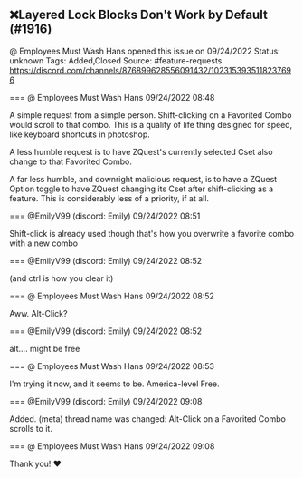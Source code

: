 ## ❌Layered Lock Blocks Don't Work by Default (#1916)
@ Employees Must Wash Hans opened this issue on 09/24/2022
Status: unknown
Tags: Added,Closed
Source: #feature-requests https://discord.com/channels/876899628556091432/1023153935118237696


=== @ Employees Must Wash Hans 09/24/2022 08:48

A simple request from a simple person.  Shift-clicking on a Favorited Combo would scroll to that combo.  This is a quality of life thing designed for speed, like keyboard shortcuts in photoshop.

A less humble request is to have ZQuest's currently selected Cset also change to that Favorited Combo.

A far less humble, and downright malicious request, is to have a ZQuest Option toggle to have ZQuest changing its Cset after shift-clicking as a feature.  This is considerably less of a priority, if at all.

=== @EmilyV99 (discord: Emily) 09/24/2022 08:51

Shift-click is already used though
that's how you overwrite a favorite combo with a new combo

=== @EmilyV99 (discord: Emily) 09/24/2022 08:52

(and ctrl is how you clear it)

=== @ Employees Must Wash Hans 09/24/2022 08:52

Aww.  Alt-Click?

=== @EmilyV99 (discord: Emily) 09/24/2022 08:52

alt.... might be free

=== @ Employees Must Wash Hans 09/24/2022 08:53

I'm trying it now, and it seems to be.
America-level Free.

=== @EmilyV99 (discord: Emily) 09/24/2022 09:08

Added.
(meta) thread name was changed: Alt-Click on a Favorited Combo scrolls to it.

=== @ Employees Must Wash Hans 09/24/2022 09:08

Thank you! ❤️
